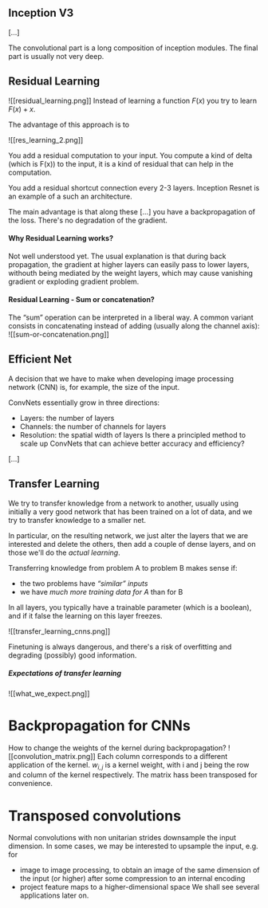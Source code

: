 ## Inception V3

\[...\]

The convolutional part is a long composition of inception modules. 
The final part is usually not very deep.

## Residual Learning
![[residual_learning.png]]
Instead of learning a function $F(x)$ you try to learn $F(x) + x$.

The advantage of this approach is to

![[res_learning_2.png]]

You add a residual computation to your input. You compute a kind of delta (which is F(x)) to the input, it is a kind of residual that can help in the computation. 

You add a residual shortcut connection every 2-3 layers.
Inception Resnet is an example of a such an architecture.

The main advantage is that along these \[...\] you have a backpropagation of the loss. 
There's no degradation of the gradient. 

#### Why Residual Learning works?
Not well understood yet. The usual explanation is that during back propagation, the gradient at higher layers can easily pass to lower layers, withouth being mediated by the weight layers, which may cause vanishing gradient or exploding gradient problem.

#### Residual Learning - Sum or concatenation?
The “sum” operation can be interpreted in a liberal way. A common variant consists in concatenating instead of adding (usually along the channel axis):
![[sum-or-concatenation.png]]

## Efficient Net
A decision that we have to make when developing image processing network (CNN) is, for example, the size of the input. 

ConvNets essentially grow in three directions:
- Layers: the number of layers 
- Channels: the number of channels for layers 
- Resolution: the spatial width of layers 
Is there a principled method to scale up ConvNets that can achieve better accuracy and efficiency?

\[...\]

## Transfer Learning
We try to transfer knowledge from a network to another, usually using initially a very good network that has been trained on a lot of data, and we try to transfer knowledge to a smaller net. 

In particular, on the resulting network, we just alter the layers that we are interested and delete the others, then add a couple of dense layers, and on those we'll do the _actual learning_.  

Transferring knowledge from problem A to problem B makes sense if:
- the two problems have _“similar” inputs_ 
- we have _much more training data for A_ than for B

In all layers, you typically have a trainable parameter (which is a boolean), and if it false the learning on this layer freezes.

![[transfer_learning_cnns.png]]

Finetuning is always dangerous, and there's a risk of overfitting and degrading (possibly) good information.

##### Expectations of transfer learning
![[what_we_expect.png]]

# Backpropagation for CNNs

How to change the weights of the kernel during backpropagation?
![[convolution_matrix.png]]
Each column corresponds to a different application of the kernel. 
$w_{i,j}$ is a kernel weight, with i and j being the row and column of the kernel respectively.
The matrix hass been transposed for convenience.


# Transposed convolutions
Normal convolutions with non unitarian strides downsample the input dimension.
In some cases, we may be interested to upsample the input, e.g. for 
- image to image processing, to obtain an image of the same dimension of the input (or higher) after some compression to an internal encoding 
- project feature maps to a higher-dimensional space
We shall see several applications later on.